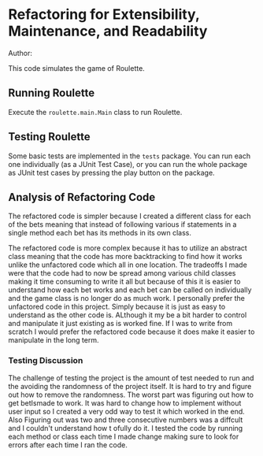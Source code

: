 # Refactoring for Extensibility, Maintenance, and Readability

Author:

This code simulates the game of Roulette.

## Running Roulette

Execute the `roulette.main.Main` class to run Roulette.

## Testing Roulette

Some basic tests are implemented in the `tests` package.  You can run each one individually (as a JUnit Test Case), or you can run the whole package as JUnit test cases by pressing the play button on the package.

## Analysis of Refactoring Code

The refactored code is simpler because I created a different class for each of the bets meaning that instead of following various if statements in a single method each bet has its methods in its own class.

The refactored code is more complex because it has to utilize an abstract class meaning that the code has more backtracking to find how it works unlike the unfactored code which all in one location.
The tradeoffs I made were that the code had to now be spread among various child classes making it time consuming to write it all but because of this it is easier to understand how each bet works and each bet can be called on individually and the game class is no longer do as much work.
I personally prefer the unfactored code in this project. Simply because it is just as easy to understand as the other code is. ALthough it my be a bit harder to control and manipulate it just existing as is worked fine. If I was to write from scratch I would prefer the refactored code because it does make it easier to manipulate in the long term.


### Testing Discussion
The challenge of testing the project is the amount of test needed to run and the avoiding the randomness of the project itself. It is hard to try and figure out how to remove the randomness. The worst part was figuring out how to get betIsmade to work. It was hard to change how to implement without user input so I created a very odd way to test it which worked in the end. Also Figuring out was two and three consecutive numbers was a diffcult and I couldn't understand how t ofully do it. I tested the code by running each method or class each time I made change making sure to look for errors after each time I ran the code.

